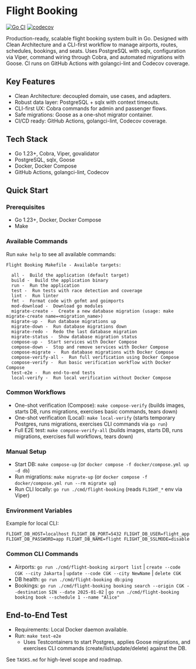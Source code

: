# Flight Booking

[![Go CI](https://github.com/ambiyansyah-risyal/flight-booking/actions/workflows/ci.yml/badge.svg?branch=main)](https://github.com/ambiyansyah-risyal/flight-booking/actions/workflows/ci.yml)
[![codecov](https://codecov.io/gh/ambiyansyah-risyal/flight-booking/branch/main/graph/badge.svg)](https://codecov.io/gh/ambiyansyah-risyal/flight-booking)

Production-ready, scalable flight booking system built in Go. Designed with Clean Architecture and a CLI-first workflow to manage airports, routes, schedules, bookings, and seats. Uses PostgreSQL with sqlx, configuration via Viper, command wiring through Cobra, and automated migrations with Goose. CI runs on GitHub Actions with golangci-lint and Codecov coverage.

## Key Features
- Clean Architecture: decoupled domain, use cases, and adapters.
- Robust data layer: PostgreSQL + sqlx with context timeouts.
- CLI-first UX: Cobra commands for admin and passenger flows.
- Safe migrations: Goose as a one-shot migrator container.
- CI/CD ready: GitHub Actions, golangci-lint, Codecov coverage.

## Tech Stack
- Go 1.23+, Cobra, Viper, govalidator
- PostgreSQL, sqlx, Goose
- Docker, Docker Compose
- GitHub Actions, golangci-lint, Codecov

## Quick Start

### Prerequisites
- Go 1.23+, Docker, Docker Compose
- Make

### Available Commands
Run `make help` to see all available commands:
```
Flight Booking Makefile - Available targets:

  all -  Build the application (default target)
  build -  Build the application binary
  run -  Run the application
  test -  Run tests with race detection and coverage
  lint -  Run linter
  fmt -  Format code with gofmt and goimports
  mod-download -  Download go modules
  migrate-create -  Create a new database migration (usage: make migrate-create name=<migration_name>)
  migrate-up -  Run database migrations up
  migrate-down -  Run database migrations down
  migrate-redo -  Redo the last database migration
  migrate-status -  Show database migration status
  compose-up -  Start services with Docker Compose
  compose-down -  Stop and remove services with Docker Compose
  compose-migrate -  Run database migrations with Docker Compose
  compose-verify-all -  Run full verification using Docker Compose
  compose-verify -  Run basic verification workflow with Docker Compose
  test-e2e -  Run end-to-end tests
  local-verify -  Run local verification without Docker Compose
```

### Common Workflows
- One-shot verification (Compose): `make compose-verify` (builds images, starts DB, runs migrations, exercises basic commands, tears down)
- One-shot verification (Local): `make local-verify` (starts temporary Postgres, runs migrations, exercises CLI commands via `go run`)
- Full E2E test: `make compose-verify-all` (builds images, starts DB, runs migrations, exercises full workflows, tears down)

### Manual Setup
- Start DB: `make compose-up` (or `docker compose -f docker/compose.yml up -d db`)
- Run migrations: `make migrate-up` (or `docker compose -f docker/compose.yml run --rm migrate up`)
- Run CLI locally: `go run ./cmd/flight-booking` (reads `FLIGHT_*` env via Viper)

### Environment Variables
Example for local CLI:
```
FLIGHT_DB_HOST=localhost FLIGHT_DB_PORT=5432 FLIGHT_DB_USER=flight_app FLIGHT_DB_PASSWORD=app FLIGHT_DB_NAME=flight FLIGHT_DB_SSLMODE=disable
```

### Common CLI Commands
- Airports: `go run ./cmd/flight-booking airport list` | `create --code CGK --city Jakarta` | `update --code CGK --city NewName` | `delete CGK`
- DB health: `go run ./cmd/flight-booking db:ping`
- Bookings: `go run ./cmd/flight-booking booking search --origin CGK --destination SIN --date 2025-01-02` | `go run ./cmd/flight-booking booking book --schedule 1 --name "Alice"`

## End-to-End Test
- Requirements: Local Docker daemon available.
- Run: `make test-e2e`
  - Uses Testcontainers to start Postgres, applies Goose migrations, and exercises CLI commands (create/list/update/delete) against the DB.

See `TASKS.md` for high-level scope and roadmap.
